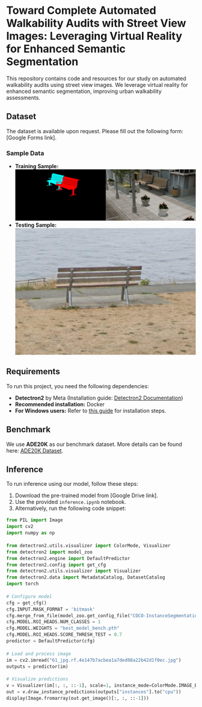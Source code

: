 # Toward Complete Automated Walkability Audits with Street View Images: Leveraging Virtual Reality for Enhanced Semantic Segmentation

This repository contains code and resources for our study on automated walkability audits using street view images. We leverage virtual reality for enhanced semantic segmentation, improving urban walkability assessments.

## Dataset
The dataset is available upon request. Please fill out the following form: [Google Forms link].

### Sample Data
- **Training Sample:**  
  ![Example](img/example1.png)
- **Testing Sample:**  
  ![Testing Data](41_jpg.rf.d4decd52af681d8f86b1b8139e4e8950.jpg)

## Requirements
To run this project, you need the following dependencies:

- **Detectron2** by Meta (Installation guide: [Detectron2 Documentation](https://detectron2.readthedocs.io/en/latest/tutorials/install.html))
- **Recommended installation:** Docker
- **For Windows users:** Refer to [this guide](https://helloshreyas.com/how-to-install-detectron2-on-windows-machine) for installation steps.

## Benchmark
We use **ADE20K** as our benchmark dataset. More details can be found here: [ADE20K Dataset](https://ade20k.csail.mit.edu/).

## Inference
To run inference using our model, follow these steps:

1. Download the pre-trained model from [Google Drive link].
2. Use the provided `inference.ipynb` notebook.
3. Alternatively, run the following code snippet:

```python
from PIL import Image
import cv2
import numpy as np

from detectron2.utils.visualizer import ColorMode, Visualizer
from detectron2 import model_zoo
from detectron2.engine import DefaultPredictor
from detectron2.config import get_cfg
from detectron2.utils.visualizer import Visualizer
from detectron2.data import MetadataCatalog, DatasetCatalog
import torch

# Configure model
cfg = get_cfg()
cfg.INPUT.MASK_FORMAT = 'bitmask'
cfg.merge_from_file(model_zoo.get_config_file("COCO-InstanceSegmentation/mask_rcnn_R_50_FPN_3x.yaml"))
cfg.MODEL.ROI_HEADS.NUM_CLASSES = 1
cfg.MODEL.WEIGHTS = "best_model_bench.pth"
cfg.MODEL.ROI_HEADS.SCORE_THRESH_TEST = 0.7
predictor = DefaultPredictor(cfg)

# Load and process image
im = cv2.imread("61_jpg.rf.4e147b7acbea1a7ded08a22b42d1f0ec.jpg")
outputs = predictor(im)

# Visualize predictions
v = Visualizer(im[:, :, ::-1], scale=1, instance_mode=ColorMode.IMAGE_BW)
out = v.draw_instance_predictions(outputs["instances"].to("cpu"))
display(Image.fromarray(out.get_image()[:, :, ::-1]))
